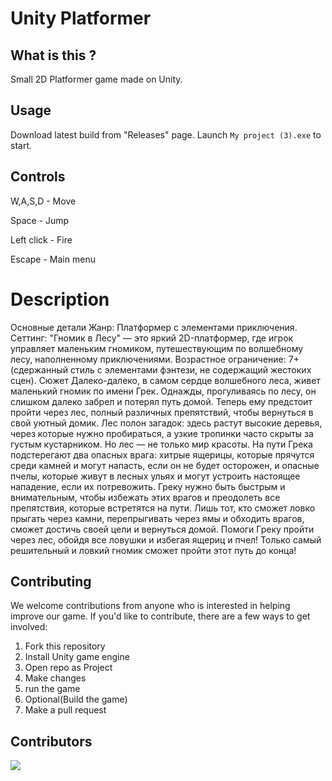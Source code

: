 # Unity Platformer
## What is this ? 
Small 2D Platformer game made on Unity.

## Usage
Download latest build from "Releases" page. Launch ```My project (3).exe``` to start.

## Controls
W,A,S,D - Move

Space - Jump

Left click - Fire

Escape - Main menu

# Description
Основные детали
Жанр: Платформер с элементами приключения.
Сеттинг: "Гномик в Лесу" — это яркий 2D-платформер, где игрок управляет маленьким гномиком, путешествующим по волшебному лесу, наполненному приключениями. 
Возрастное ограничение: 7+ (сдержанный стиль с элементами фэнтези, не содержащий жестоких сцен).
Сюжет
Далеко-далеко, в самом сердце волшебного леса, живет маленький гномик по имени Грек. Однажды, прогуливаясь по лесу, он слишком далеко забрел и потерял путь домой. Теперь ему предстоит пройти через лес, полный различных препятствий, чтобы вернуться в свой уютный домик.
Лес полон загадок: здесь растут высокие деревья, через которые нужно пробираться, а узкие тропинки часто скрыты за густым кустарником. Но лес — не только мир красоты. На пути Грека подстерегают два опасных врага: хитрые ящерицы, которые прячутся среди камней и могут напасть, если он не будет осторожен, и опасные пчелы, которые живут в лесных ульях и могут устроить настоящее нападение, если их потревожить.
Греку нужно быть быстрым и внимательным, чтобы избежать этих врагов и преодолеть все препятствия, которые встретятся на пути. Лишь тот, кто сможет ловко прыгать через камни, перепрыгивать через ямы и обходить врагов, сможет достичь своей цели и вернуться домой.
Помоги Греку пройти через лес, обойдя все ловушки и избегая ящериц и пчел! Только самый решительный и ловкий гномик сможет пройти этот путь до конца!

## Contributing
We welcome contributions from anyone who is interested in helping improve our game. If you'd like to contribute, there are a few ways to get involved:
1. Fork this repository
2. Install Unity game engine
3. Open repo as Project
4. Make changes
5. run the game
6. Optional(Build the game)
7. Make a pull request
## Contributors
<a href="https://github.com/Vansh0ter/UnityPlatformProj/graphs/contributors">
  <img src="https://contrib.rocks/image?repo=Vansh0ter/UnityPlatformProj" />
</a>

